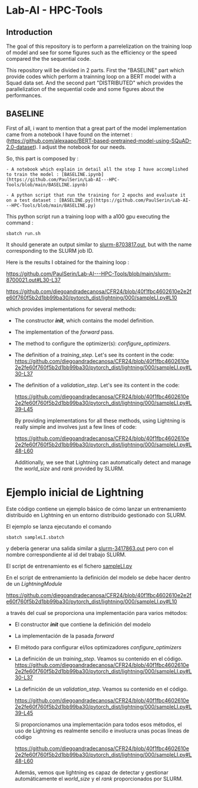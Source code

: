 # Lab-AI - HPC-Tools

## Introduction 

The goal of this repository is to perform a parrelelization on the training loop of model and see for some figures such as the efficiency or the speed compared the the sequential code.

This repository will be divided in 2 parts. First the "BASELINE" part which provide codes which perform a trainning loop on a BERT model with a Squad data set. And the second part "DISTRIBUTED" which provides the parallelization of the sequential code and some figures about the performances.


## BASELINE

First of all, i want to mention that a great part of the model implementation came from a notebook I have found on the internet : (https://github.com/alexaapo/BERT-based-pretrained-model-using-SQuAD-2.0-dataset). I adjust the notebook for our needs. 

So, this part is composed by :
    
    - A notebook which explain in detail all the step I have accomplished to train the model : [BASELINE.ipynb](https://github.com/PaulSerin/Lab-AI---HPC-Tools/blob/main/BASELINE.ipynb)

    - A python script that run the training for 2 epochs and evaluate it on a test dataset : [BASELINE.py](https://github.com/PaulSerin/Lab-AI---HPC-Tools/blob/main/BASELINE.py)


This python script run a training loop with a a100 gpu executing the command :

```
sbatch run.sh
```

It should generate an output similar to [slurm-8703817.out](https://github.com/PaulSerin/Lab-AI---HPC-Tools/blob/main/slurm-8703817.out), but with the name corresponding to the SLURM job ID.

Here is the results I obtained for the thaining loop : 

https://github.com/PaulSerin/Lab-AI---HPC-Tools/blob/main/slurm-8700021.out#L30-L37




https://github.com/diegoandradecanosa/CFR24/blob/40f1fbc4602610e2e2fe60f760f5b2d1bb99ba30/pytorch_dist/lightning/000/sampleLI.py#L10

which provides implementations for several methods:
- The constructor *__init__*, which contains the model definition.
- The implementation of the *forward* pass.
- The method to configure the optimizer(s): *configure_optimizers*.
- The definition of a *training_step*. Let's see its content in the code:
  https://github.com/diegoandradecanosa/CFR24/blob/40f1fbc4602610e2e2fe60f760f5b2d1bb99ba30/pytorch_dist/lightning/000/sampleLI.py#L30-L37

- The definition of a *validation_step*. Let's see its content in the code:

  https://github.com/diegoandradecanosa/CFR24/blob/40f1fbc4602610e2e2fe60f760f5b2d1bb99ba30/pytorch_dist/lightning/000/sampleLI.py#L39-L45

  By providing implementations for all these methods, using Lightning is really simple and involves just a few lines of code:

  https://github.com/diegoandradecanosa/CFR24/blob/40f1fbc4602610e2e2fe60f760f5b2d1bb99ba30/pytorch_dist/lightning/000/sampleLI.py#L48-L60

  Additionally, we see that Lightning can automatically detect and manage the *world_size* and *rank* provided by SLURM.

# Ejemplo inicial de Lightning

Este código contiene un ejemplo básico de cómo lanzar un entrenamiento distribuido en Lightning en un entorno distribuido gestionado con SLURM.

El ejemplo se lanza ejecutando el comando

```
sbatch sampleLI.sbatch
```
y debería generar una salida similar a [slurm-3417863.out](https://github.com/diegoandradecanosa/CFR24/blob/main/pytorch_dist/lightning/000/slurm-3417863.out)
pero con el nombre correspondiente al id del trabajo SLURM.

El script de entrenamiento es el fichero [sampleLI.py](https://github.com/diegoandradecanosa/CFR24/blob/main/pytorch_dist/lightning/000/sampleLI.py)

En el script de entrenamiento la definición del modelo se debe hacer dentro de un *LightningModule*

https://github.com/diegoandradecanosa/CFR24/blob/40f1fbc4602610e2e2fe60f760f5b2d1bb99ba30/pytorch_dist/lightning/000/sampleLI.py#L10

a través del cual se proporciona una implementación para varios métodos:
- El constructor *__init__* que contiene la definición del modelo
- La implementación de la pasada *forward*
- El método para configurar el/los optimizadores *configure_optimizers*
- La definición de un *training_step*. Veamos su contenido en el código.
  https://github.com/diegoandradecanosa/CFR24/blob/40f1fbc4602610e2e2fe60f760f5b2d1bb99ba30/pytorch_dist/lightning/000/sampleLI.py#L30-L37
  
- La definición de un *validation_step*. Veamos su contenido en el código.

  https://github.com/diegoandradecanosa/CFR24/blob/40f1fbc4602610e2e2fe60f760f5b2d1bb99ba30/pytorch_dist/lightning/000/sampleLI.py#L39-L45

  Si proporcionamos una implementación para todos esos métodos, el uso de Lightning es realmente sencillo e involucra unas pocas líneas de código

  https://github.com/diegoandradecanosa/CFR24/blob/40f1fbc4602610e2e2fe60f760f5b2d1bb99ba30/pytorch_dist/lightning/000/sampleLI.py#L48-L60

  Además, vemos que lightning es capaz de detectar y gestionar automáticamente el *world_size* y el *rank* proporcionados por SLURM.
  